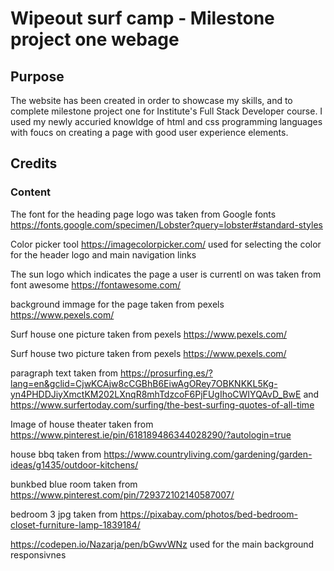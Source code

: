 # Wipeout surf camp - Milestone project one webage


## Purpose

The website has been created in order to showcase my skills, and to complete milestone project one for  Institute's Full Stack Developer course.
I used my newly accuried knowldge of html and css programming languages with foucs on creating a page with good user experience elements.

## Credits

### Content

The font for the heading page logo was taken from Google fonts https://fonts.google.com/specimen/Lobster?query=lobster#standard-styles

Color picker tool  https://imagecolorpicker.com/ used for selecting the color for the header logo and main navigation links 

The sun logo which indicates the page a user is currentl on was taken from font awesome https://fontawesome.com/

background immage for the page taken from pexels https://www.pexels.com/

Surf house one picture taken from pexels https://www.pexels.com/

Surf house two picture taken from pexels https://www.pexels.com/

paragraph text taken from https://prosurfing.es/?lang=en&gclid=CjwKCAjw8cCGBhB6EiwAgORey7OBKNKKL5Kg-yn4PHDDJiyXmctKM202LXnqR8mhTdzcoF6PjFUgIhoCWIYQAvD_BwE and https://www.surfertoday.com/surfing/the-best-surfing-quotes-of-all-time

Image of house theater taken from https://www.pinterest.ie/pin/618189486344028290/?autologin=true

house bbq taken from https://www.countryliving.com/gardening/garden-ideas/g1435/outdoor-kitchens/

bunkbed blue room taken from https://www.pinterest.com/pin/729372102140587007/


bedroom 3 jpg taken from https://pixabay.com/photos/bed-bedroom-closet-furniture-lamp-1839184/


https://codepen.io/Nazarja/pen/bGwvWNz used for the main background responsivnes